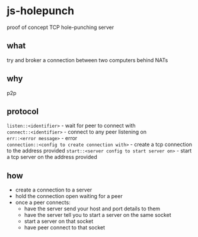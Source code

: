 # js-holepunch
proof of concept TCP hole-punching server

## what
try and broker a connection between two computers behind NATs 

## why
p2p

## protocol
```listen::<identifier>``` - wait for peer to connect with <identifier>   
```connect::<identifier>``` - connect to any peer listening on <identifier>   
```err::<error message>``` - error   
```connection::<config to create connection with>``` - create a tcp connection to the address provided
```start::<server config to start server on>``` - start a tcp server on the address provided

## how
 - create a connection to a server
 - hold the connection open waiting for a peer
 - once a peer connects: 
    - have the server send your host and port details to them
    - have the server tell you to start a server on the same socket
    - start a server on that socket
    - have peer connect to that socket
